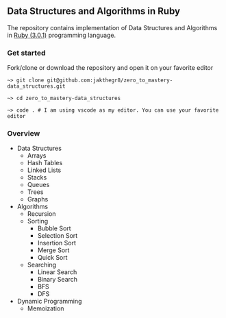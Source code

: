 ## Data Structures and Algorithms in Ruby

The repository contains implementation of Data Structures and Algorithms in [Ruby (3.0.1)](https://www.ruby-lang.org/en/) programming language.

### Get started

Fork/clone or download the repository and open it on your favorite editor

```
~> git clone git@github.com:jakthegr8/zero_to_mastery-data_structures.git

~> cd zero_to_mastery-data_structures

~> code . # I am using vscode as my editor. You can use your favorite editor
```

### Overview

- Data Structures
  - Arrays
  - Hash Tables
  - Linked Lists
  - Stacks
  - Queues
  - Trees
  - Graphs
- Algorithms
  - Recursion
  - Sorting
    - Bubble Sort
    - Selection Sort
    - Insertion Sort
    - Merge Sort
    - Quick Sort
  - Searching
    - Linear Search
    - Binary Search
    - BFS
    - DFS
- Dynamic Programming
  - Memoization
